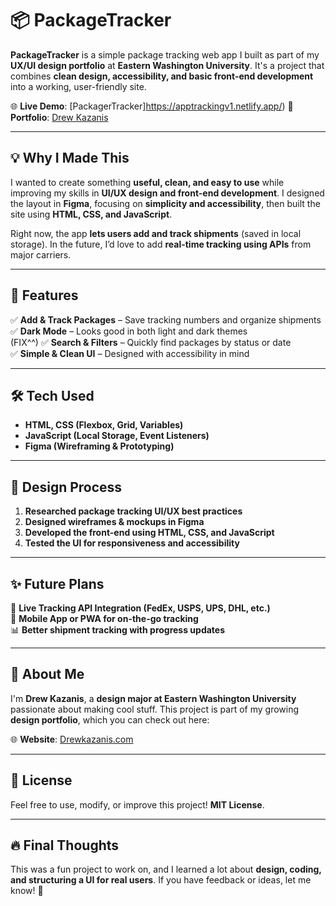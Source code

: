 # 📦 PackageTracker

**PackageTracker** is a simple package tracking web app I built as part of my **UX/UI design portfolio** at **Eastern Washington University**. It's a project that combines **clean design, accessibility, and basic front-end development** into a working, user-friendly site.

🌐 **Live Demo**: [PackagerTracker]https://apptrackingv1.netlify.app/)
🎨 **Portfolio**: [Drew Kazanis](https://drewkazanis.com)

---

## **💡 Why I Made This**
I wanted to create something **useful, clean, and easy to use** while improving my skills in **UI/UX design and front-end development**. I designed the layout in **Figma**, focusing on **simplicity and accessibility**, then built the site using **HTML, CSS, and JavaScript**.

Right now, the app **lets users add and track shipments** (saved in local storage). In the future, I’d love to add **real-time tracking using APIs** from major carriers.

---

## **🚀 Features**
✅ **Add & Track Packages** – Save tracking numbers and organize shipments  
✅ **Dark Mode** – Looks good in both light and dark themes  
(FIX^^)
✅ **Search & Filters** – Quickly find packages by status or date  
✅ **Simple & Clean UI** – Designed with accessibility in mind  

---

## **🛠️ Tech Used**
- **HTML, CSS (Flexbox, Grid, Variables)**  
- **JavaScript (Local Storage, Event Listeners)**  
- **Figma (Wireframing & Prototyping)**  

---


## **🎨 Design Process**
1. **Researched package tracking UI/UX best practices**  
2. **Designed wireframes & mockups in Figma**  
3. **Developed the front-end using HTML, CSS, and JavaScript**  
4. **Tested the UI for responsiveness and accessibility**  

---

## **✨ Future Plans**
🔄 **Live Tracking API Integration (FedEx, USPS, UPS, DHL, etc.)**  
📱 **Mobile App or PWA for on-the-go tracking**  
📊 **Better shipment tracking with progress updates**  

---

## **🤝 About Me**
I'm **Drew Kazanis**, a **design major at Eastern Washington University** passionate about making cool stuff. This project is part of my growing **design portfolio**, which you can check out here:

🌐 **Website**: [Drewkazanis.com](https://drewkazanis.com)  

---

## **📜 License**
Feel free to use, modify, or improve this project! **MIT License**.  

---

## **🔥 Final Thoughts**
This was a fun project to work on, and I learned a lot about **design, coding, and structuring a UI for real users**. If you have feedback or ideas, let me know! 🚀

